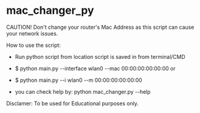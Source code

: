 # mac_changer_py

CAUTION! 
Don't change your router's Mac Address as this script can cause your network issues. 

How to use the script:

- Run python script from location script is saved in from terminal/CMD

- $ python main.py --interface wlan0 --mac 00:00:00:00:00:00 
or
- $ python main.py --i wlan0 --m 00:00:00:00:00:00 

- you can check help by: python mac_changer.py --help


Disclamer: To be used for Educational purposes only. 
